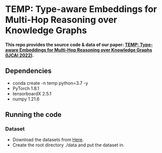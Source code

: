 # TEMP: Type-aware Embeddings for Multi-Hop Reasoning over Knowledge Graphs
#### This repo provides the source code & data of our paper: [TEMP: Type-aware Embeddings for Multi-Hop Reasoning over Knowledge Graphs (IJCAI 2022)](https://arxiv.org/pdf/2205.00782.pdf).
## Dependencies
* conda create -n temp python=3.7 -y
* PyTorch 1.8.1
* tensorboardX 2.5.1
* numpy 1.21.6
## Running the code
### Dataset
* Download the datasets from [Here](https://drive.google.com/drive/folders/15ZJo6zuoj0S3Sx_8nz7TKr3Tq7Ku8JMR?usp=sharing).
* Create the root directory ./data and put the dataset in.
```

```

